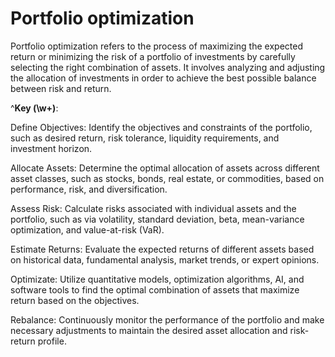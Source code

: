 # Portfolio optimization

Portfolio optimization refers to the process of maximizing the expected return or minimizing the risk of a portfolio of investments by carefully selecting the right combination of assets. It involves analyzing and adjusting the allocation of investments in order to achieve the best possible balance between risk and return.

^**Key (\w+)**:

Define Objectives: Identify the objectives and constraints of the portfolio, such as desired return, risk tolerance, liquidity requirements, and investment horizon.

Allocate Assets: Determine the optimal allocation of assets across different asset classes, such as stocks, bonds, real estate, or commodities, based on performance, risk, and diversification.

Assess Risk: Calculate risks associated with individual assets and the portfolio, such as via volatility, standard deviation, beta, mean-variance optimization, and value-at-risk (VaR).

Estimate Returns: Evaluate the expected returns of different assets based on historical data, fundamental analysis, market trends, or expert opinions.

Optimizate: Utilize quantitative models, optimization algorithms, AI, and software tools to find the optimal combination of assets that maximize return based on the objectives.

Rebalance: Continuously monitor the performance of the portfolio and make necessary adjustments to maintain the desired asset allocation and risk-return profile.
